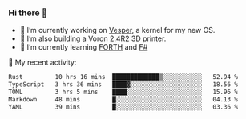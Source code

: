 ### Hi there 👋

<!--
**berkus/berkus** is a ✨ _special_ ✨ repository because its `README.md` (this file) appears on your GitHub profile.

Here are some ideas to get you started:

- 🔭 I’m currently working on ...
- 🌱 I’m currently learning ...
- 👯 I’m looking to collaborate on ...
- 🤔 I’m looking for help with ...
- 💬 Ask me about ...
- 📫 How to reach me: ...
- 😄 Pronouns: ...
- ⚡ Fun fact: ...
-->

- 🔭 I’m currently working on [Vesper](https://github.com/metta-systems/vesper), a kernel for my new OS.
- 🔭 I’m also building a Voron 2.4R2 3D printer.
- 🌱 I’m currently learning [FORTH](http://forth.com/starting-forth/) and [F#](https://fsharpforfunandprofit.com/)

💼 My recent activity:

<!--START_SECTION:waka-->

```txt
Rust         10 hrs 16 mins  █████████████▒░░░░░░░░░░░   52.94 %
TypeScript   3 hrs 36 mins   ████▓░░░░░░░░░░░░░░░░░░░░   18.56 %
TOML         3 hrs 5 mins    ████░░░░░░░░░░░░░░░░░░░░░   15.96 %
Markdown     48 mins         █░░░░░░░░░░░░░░░░░░░░░░░░   04.13 %
YAML         39 mins         █░░░░░░░░░░░░░░░░░░░░░░░░   03.36 %
```

<!--END_SECTION:waka-->

